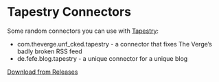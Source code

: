 # Tapestry Connectors
 
Some random connectors you can use with [Tapestry](https://usetapestry.com):

  * com.theverge.unf_cked.tapestry - a connector that fixes The Verge’s badly broken RSS feed
  * de.fefe.blog.tapestry - a unique connector for a unique blog
  
[Download from Releases](https://github.com/chockenberry/TapestryConnectors/releases/latest)

